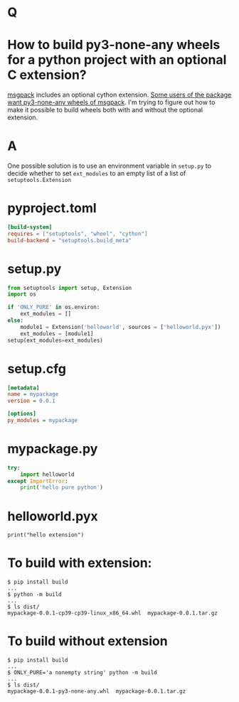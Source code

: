 # Q
# How to build py3-none-any wheels for a python project with an optional C extension?

[msgpack](https://pypi.org/project/msgpack/) includes an optional cython
extension. [Some users of the package want py3-none-any wheels of msgpack](https://github.com/ionrock/cachecontrol/issues/160#issue-240767043). I'm trying to figure out how to make
it possible to build wheels both with and without the optional extension.

# A
One possible solution is to use an environment variable in `setup.py` to decide
whether to set `ext_modules` to an empty list of a list of `setuptools.Extension`

# pyproject.toml
```toml
[build-system]
requires = ["setuptools", "wheel", "cython"]
build-backend = "setuptools.build_meta"
```

# setup.py
```py
from setuptools import setup, Extension
import os

if 'ONLY_PURE' in os.environ:
    ext_modules = []
else:
    module1 = Extension('helloworld', sources = ['helloworld.pyx'])
    ext_modules = [module1]
setup(ext_modules=ext_modules)
```

# setup.cfg
```cfg
[metadata]
name = mypackage
version = 0.0.1

[options]
py_modules = mypackage
```


# mypackage.py
```py
try:
    import helloworld
except ImportError:
    print('hello pure python')
```

# helloworld.pyx
```pyx
print("hello extension")
```

# To build with extension:
```shell
$ pip install build
...
$ python -m build
...
$ ls dist/
mypackage-0.0.1-cp39-cp39-linux_x86_64.whl  mypackage-0.0.1.tar.gz
```

# To build without extension
```shell
$ pip install build
...
$ ONLY_PURE='a nonempty string' python -m build
...
$ ls dist/
mypackage-0.0.1-py3-none-any.whl  mypackage-0.0.1.tar.gz
```
